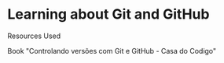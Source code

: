 # Learning about Git and GitHub

Resources Used

Book "Controlando versões com Git e GitHub - Casa do Codigo"